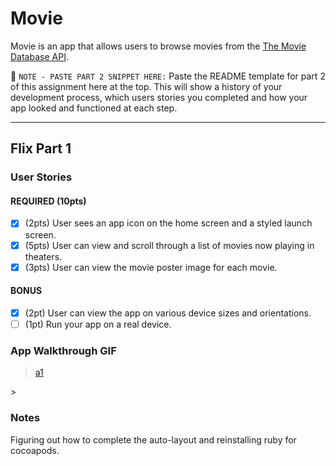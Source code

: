 # Movie

Movie is an app that allows users to browse movies from the [The Movie Database API](http://docs.themoviedb.apiary.io/#).

📝 `NOTE - PASTE PART 2 SNIPPET HERE:` Paste the README template for part 2 of this assignment here at the top. This will show a history of your development process, which users stories you completed and how your app looked and functioned at each step.

---

## Flix Part 1

### User Stories

#### REQUIRED (10pts)
- [X] (2pts) User sees an app icon on the home screen and a styled launch screen.
- [X] (5pts) User can view and scroll through a list of movies now playing in theaters.
- [X] (3pts) User can view the movie poster image for each movie.

#### BONUS
- [X] (2pt) User can view the app on various device sizes and orientations.
- [ ] (1pt) Run your app on a real device.

### App Walkthrough GIF

<blockquote class="imgur-embed-pub" lang="en" data-id="a/jxrrtf4"  ><a href="//imgur.com/a/jxrrtf4">a1</a></blockquote><script async src="//s.imgur.com/min/embed.js" charset="utf-8"></script>><br>

### Notes
Figuring out how to complete the auto-layout and reinstalling ruby for cocoapods.
